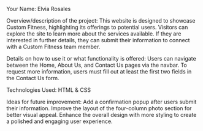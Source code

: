 Your Name: Elvia Rosales

Overview/description of the project: This website is designed to showcase Custom Fitness, highlighting its offerings to potential users. Visitors can explore the site to learn more about the services available. If they are interested in further details, they can submit their information to connect with a Custom Fitness team member.

Details on how to use it or what functionality is offered: Users can navigate between the Home, About Us, and Contact Us pages via the navbar. To request more information, users must fill out at least the first two fields in the Contact Us form.

Technologies Used: HTML & CSS

Ideas for future improvement: Add a confirmation popup after users submit their information.
Improve the layout of the four-column photo section for better visual appeal.
Enhance the overall design with more styling to create a polished and engaging user experience.
